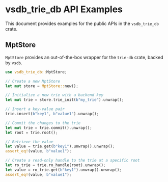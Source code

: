 # vsdb_trie_db API Examples

This document provides examples for the public APIs in the `vsdb_trie_db` crate.

## MptStore

`MptStore` provides an out-of-the-box wrapper for the `trie-db` crate, backed by `vsdb`.

```rust
use vsdb_trie_db::MptStore;

// Create a new MptStore
let mut store = MptStore::new();

// Initialize a new trie with a backend key
let mut trie = store.trie_init(b"my_trie").unwrap();

// Insert a key-value pair
trie.insert(b"key1", b"value1").unwrap();

// Commit the changes to the trie
let mut trie = trie.commit().unwrap();
let root = trie.root();

// Retrieve the value
let value = trie.get(b"key1").unwrap().unwrap();
assert_eq!(value, b"value1");

// Create a read-only handle to the trie at a specific root
let ro_trie = trie.ro_handle(root).unwrap();
let value = ro_trie.get(b"key1").unwrap().unwrap();
assert_eq!(value, b"value1");
```
